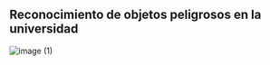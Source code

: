 ## Reconocimiento de objetos peligrosos en la universidad

![image (1)](https://github.com/eduardohv88/Reconocimiento-de-objetos-peligrosos-en-la-universidad/assets/158246986/980e7210-f2cb-4e76-aac3-5d9989676128)

